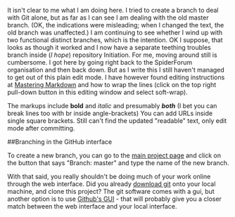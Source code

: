 It isn't clear to me what I am doing here. 
I tried to create a branch to deal with Git alone, but as far as I can see I am dealing with the old master branch.
(OK, the indications were misleading; when I changed the text, the old branch was unaffected.)
I am continuing to see whether I wind up with two functional distinct branches, which is the intention.
OK I suppose, that looks as though it worked and I now have a separate teething troubles branch inside (*I hope*) repository Initiation.
For me, moving around still is cumbersome. I got here  by going right back to the SpiderForum organisation and then back down. But as I write this I still haven't managed to get out of this plain edit mode.
I have however found editing instructions at [Mastering Markdown](https://guides.github.com/features/mastering-markdown/)
and how to wrap the lines (click on the top right pull-down button in this editing window and select soft-wrap).

The markups include **bold** and *italic* and presumably ***both*** (I bet you can break lines too with br inside angle-brackets)
You can add URLs inside single square brackets.
Still can't find the updated "readable" text, only edit mode after committing.

##Branching in the GitHub interface

To create a new branch, you can go to the [main project page](https://github.com/SpiderForum/Initiation) and click on the button that says "Branch: master" and type the name of the new branch.

With that said, you really shouldn't be doing much of your work online through the web interface. Did you already [download git](https://git-scm.com/download/win) onto your local machine, and clone this project? The git software comes with a gui, but another option is to use [Github's GUI](https://desktop.github.com/) - that will probably give you a closer match between the web interface and your local interface.
